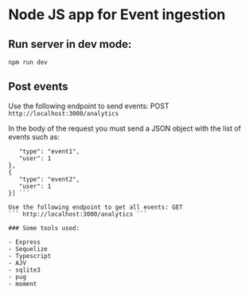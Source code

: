 # Node JS app for Event ingestion

## Run server in dev mode:

``` npm run dev ```

## Post events

Use the following endpoint to send events: POST
``` http://localhost:3000/analytics ```

In the body of the request you must send a JSON object with the list of events such as:
``` [{
   "type": "event1",
   "user": 1
},
{
   "type": "event2",
   "user": 1
}] ```

Use the following endpoint to get all events: GET
``` http://localhost:3000/analytics ```

### Some tools used:

- Express
- Sequelize
- Typescript
- AJV
- sqlite3
- pug
- moment